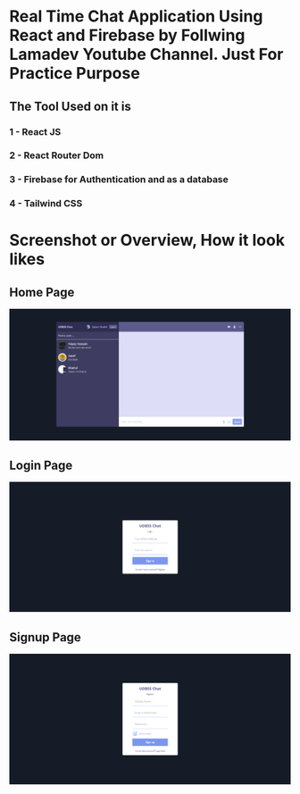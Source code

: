 # Real Time Chat Application Using React and Firebase by Follwing Lamadev Youtube Channel. Just For Practice Purpose

## The Tool Used on it is
### 1 - React JS
### 2 - React Router Dom
### 3 - Firebase for Authentication and as a database
### 4 - Tailwind CSS

# Screenshot or Overview, How it look likes
## Home Page
<img src="https://github.com/Dev-SalamSheikh/Chat-Application-with-Firebase/blob/master/screenshots/Screenshot_5.png?raw=true" alt="Overview"/>

## Login Page
<img src="https://github.com/Dev-SalamSheikh/Chat-Application-with-Firebase/blob/master/screenshots/Screenshot_6.png?raw=true" alt="Overview"/>

## Signup Page
<img src="https://github.com/Dev-SalamSheikh/Chat-Application-with-Firebase/blob/master/screenshots/Screenshot_7.png?raw=true" alt="overview"/>
